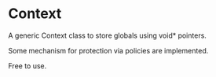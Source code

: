 # Context

A generic Context class to store globals using void* pointers.

Some mechanism for protection via policies are implemented.

Free to use.



 